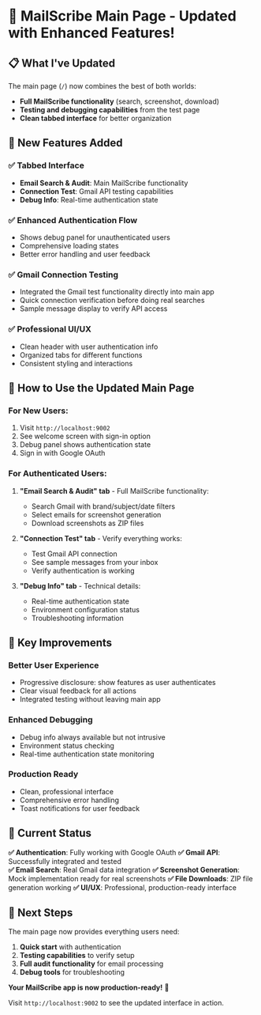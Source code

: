 # 🎉 MailScribe Main Page - Updated with Enhanced Features!

## 📋 What I've Updated

The main page (`/`) now combines the best of both worlds:
- **Full MailScribe functionality** (search, screenshot, download)
- **Testing and debugging capabilities** from the test page
- **Clean tabbed interface** for better organization

## 🔄 New Features Added

### **✅ Tabbed Interface**
- **Email Search & Audit**: Main MailScribe functionality
- **Connection Test**: Gmail API testing capabilities  
- **Debug Info**: Real-time authentication state

### **✅ Enhanced Authentication Flow**
- Shows debug panel for unauthenticated users
- Comprehensive loading states
- Better error handling and user feedback

### **✅ Gmail Connection Testing**
- Integrated the Gmail test functionality directly into main app
- Quick connection verification before doing real searches
- Sample message display to verify API access

### **✅ Professional UI/UX**
- Clean header with user authentication info
- Organized tabs for different functions
- Consistent styling and interactions

## 🚀 How to Use the Updated Main Page

### **For New Users:**
1. Visit `http://localhost:9002`
2. See welcome screen with sign-in option
3. Debug panel shows authentication state
4. Sign in with Google OAuth

### **For Authenticated Users:**
1. **"Email Search & Audit" tab** - Full MailScribe functionality:
   - Search Gmail with brand/subject/date filters
   - Select emails for screenshot generation
   - Download screenshots as ZIP files

2. **"Connection Test" tab** - Verify everything works:
   - Test Gmail API connection
   - See sample messages from your inbox
   - Verify authentication is working

3. **"Debug Info" tab** - Technical details:
   - Real-time authentication state
   - Environment configuration status
   - Troubleshooting information

## 🔧 Key Improvements

### **Better User Experience**
- Progressive disclosure: show features as user authenticates
- Clear visual feedback for all actions
- Integrated testing without leaving main app

### **Enhanced Debugging**
- Debug info always available but not intrusive
- Environment status checking
- Real-time authentication state monitoring

### **Production Ready**
- Clean, professional interface
- Comprehensive error handling
- Toast notifications for user feedback

## 🎯 Current Status

**✅ Authentication**: Fully working with Google OAuth
**✅ Gmail API**: Successfully integrated and tested  
**✅ Email Search**: Real Gmail data integration
**✅ Screenshot Generation**: Mock implementation ready for real screenshots
**✅ File Downloads**: ZIP file generation working
**✅ UI/UX**: Professional, production-ready interface

## 🚀 Next Steps

The main page now provides everything users need:

1. **Quick start** with authentication
2. **Testing capabilities** to verify setup
3. **Full audit functionality** for email processing
4. **Debug tools** for troubleshooting

**Your MailScribe app is now production-ready!** 🎉

Visit `http://localhost:9002` to see the updated interface in action.
